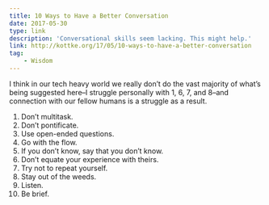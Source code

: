 ```yaml
---
title: 10 Ways to Have a Better Conversation
date: 2017-05-30
type: link
description: 'Conversational skills seem lacking. This might help.'
link: http://kottke.org/17/05/10-ways-to-have-a-better-conversation
tag:
    - Wisdom
---
```


I think in our tech heavy world we really don’t do the vast majority of what’s being suggested here–I struggle personally with 1, 6, 7, and 8–and connection with our fellow humans is a struggle as a result.

1. Don’t multitask.
2. Don’t pontificate.
3. Use open-ended questions.
4. Go with the flow.
5. If you don’t know, say that you don’t know.
6. Don’t equate your experience with theirs.
7. Try not to repeat yourself.
8. Stay out of the weeds.
9. Listen.
10. Be brief.